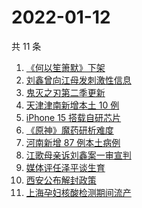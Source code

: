 # 2022-01-12

共 11 条

<!-- BEGIN -->
<!-- 最后更新时间 Wed Jan 12 2022 01:23:54 GMT+0800 (China Standard Time) -->

1. [《何以笙箫默》下架](https://www.zhihu.com/search?q=何以笙箫默)
1. [刘鑫曾向江母发刺激性信息](https://www.zhihu.com/search?q=刘鑫)
1. [鬼灭之刃第二季更新](https://www.zhihu.com/search?q=鬼灭之刃)
1. [天津津南新增本土 10 例](https://www.zhihu.com/search?q=天津疫情)
1. [iPhone 15 搭载自研芯片](https://www.zhihu.com/search?q=iPhone15)
1. [《原神》魔药研析难度](https://www.zhihu.com/search?q=原神)
1. [河南新增 87 例本土病例](https://www.zhihu.com/search?q=河南疫情)
1. [江歌母亲诉刘鑫案一审宣判](https://www.zhihu.com/search?q=江歌案)
1. [媒体评任泽平谈生育](https://www.zhihu.com/search?q=任泽平)
1. [西安公布解封政策](https://www.zhihu.com/search?q=西安解封)
1. [上海孕妇核酸检测期间流产](https://www.zhihu.com/search?q=上海孕妇)

<!-- END -->
